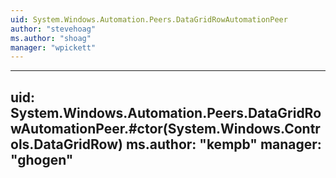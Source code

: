 ```yaml
---
uid: System.Windows.Automation.Peers.DataGridRowAutomationPeer
author: "stevehoag"
ms.author: "shoag"
manager: "wpickett"
---
```


---
uid: System.Windows.Automation.Peers.DataGridRowAutomationPeer.#ctor(System.Windows.Controls.DataGridRow)
ms.author: "kempb"
manager: "ghogen"
---
